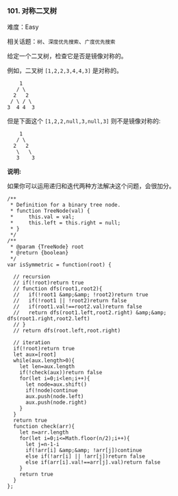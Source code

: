 ### 101. 对称二叉树

难度：Easy

相关话题：`树`、`深度优先搜索`、`广度优先搜索`

给定一个二叉树，检查它是否是镜像对称的。



例如，二叉树 `[1,2,2,3,4,4,3]`  是对称的。





```
    1
   / \
  2   2
 / \ / \
3  4 4  3

```


但是下面这个 `[1,2,2,null,3,null,3]`  则不是镜像对称的:





```
    1
   / \
  2   2
   \   \
   3    3

```


**说明:** 



如果你可以运用递归和迭代两种方法解决这个问题，会很加分。




```
/**
 * Definition for a binary tree node.
 * function TreeNode(val) {
 *     this.val = val;
 *     this.left = this.right = null;
 * }
 */
/**
 * @param {TreeNode} root
 * @return {boolean}
 */
var isSymmetric = function(root) {
  
  // recursion
  // if(!root)return true
  // function dfs(root1,root2){
  //   if(!root1 &amp;&amp; !root2)return true
  //   if(!root1 || !root2)return false
  //   if(root1.val!==root2.val)return false
  //   return dfs(root1.left,root2.right) &amp;&amp; dfs(root1.right,root2.left)
  // }  
  // return dfs(root.left,root.right)
  
  // iteration
  if(!root)return true
  let aux=[root]
  while(aux.length>0){
    let len=aux.length
    if(!check(aux))return false
    for(let i=0;i<len;i++){
      let node=aux.shift()
      if(!node)continue
      aux.push(node.left)
      aux.push(node.right)
    }
  }
  return true
  function check(arr){
    let n=arr.length
    for(let i=0;i<=Math.floor(n/2);i++){
      let j=n-1-i
      if(!arr[i] &amp;&amp; !arr[j])continue
      else if(!arr[i] || !arr[j])return false
      else if(arr[i].val!==arr[j].val)return false
    }
    return true
  }
};



```

